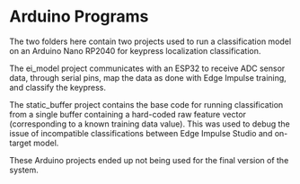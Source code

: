 # Arduino Programs

The two folders here contain two projects used to run a classification model on an Arduino Nano RP2040 for keypress localization classification.

The ei_model project communicates with an ESP32 to receive ADC sensor data, through serial pins, map the data as done with Edge Impulse training, and classify the keypress.

The static_buffer project contains the base code for running classification from a single buffer containing a hard-coded raw feature vector (corresponding to a known training data value). This was used to debug the issue of incompatible classifications between Edge Impulse Studio and on-target model.

These Arduino projects ended up not being used for the final version of the system.

